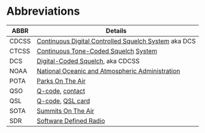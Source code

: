 # Abbreviations

ABBR|Details
----|-------
CDCSS|[Continuous Digital Controlled Squelch System](https://www.sigidwiki.com/wiki/Digital-Coded_Squelch_(DCS)) aka DCS
CTCSS|[Continuous Tone-Coded Squelch](https://en.wikipedia.org/wiki/Continuous_Tone-Coded_Squelch_System) [System](https://www.sigidwiki.com/wiki/CTCSS)
DCS|[Digital-Coded Squelch](https://www.sigidwiki.com/wiki/Digital-Coded_Squelch_(DCS)), aka CDCSS
NOAA|[National Oceanic and Atmospheric Administration](https://en.wikipedia.org/wiki/National_Oceanic_and_Atmospheric_Administration)
POTA|[Parks On The Air](https://en.wikipedia.org/wiki/Parks_On_The_Air)
QSO|[Q-code](./q-codes.html), [contact](https://en.wikipedia.org/wiki/Contact_(amateur_radio))
QSL|[Q-code](./q-codes.html), [QSL card](https://en.wikipedia.org/wiki/QSL_card)
SOTA|[Summits On The Air](https://en.wikipedia.org/wiki/Summits_On_The_Air)
SDR|[Software Defined Radio](https://en.wikipedia.org/wiki/Software-defined_radio)
